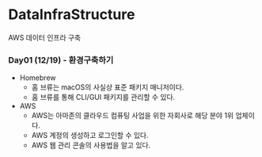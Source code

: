 # DataInfraStructure
AWS 데이터 인프라 구축

### Day01 (12/19) - 환경구축하기

- Homebrew 
  - 홈 브류는 macOS의 사실상 표준 패키지 매니저이다.
  - 홈 브류를 통해 CLI/GUI 패키지를 관리할 수 있다.
- AWS
  - AWS는 아마존의 클라우드 컴퓨팅 사업을 위한 자회사로 해당 분야 1위 업체이다.
  - AWS 계정의 생성하고 로그인할 수 있다.
  - AWS 웹 관리 콘솔의 사용법을 알고 있다.
